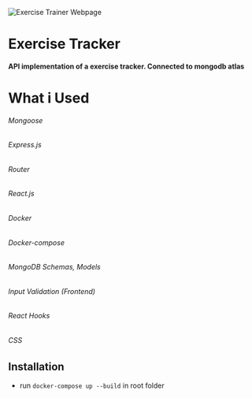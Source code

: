 ![Exercise Trainer Webpage](/images/exercisetrainer.png)
# Exercise Tracker
#### API implementation of a exercise tracker. Connected to mongodb atlas
# What i Used
###### Mongoose
###### Express.js
###### Router
###### React.js
###### Docker
###### Docker-compose
###### MongoDB Schemas, Models
###### Input Validation (Frontend)
###### React Hooks
###### CSS

## Installation

- run `docker-compose up --build` in root folder
